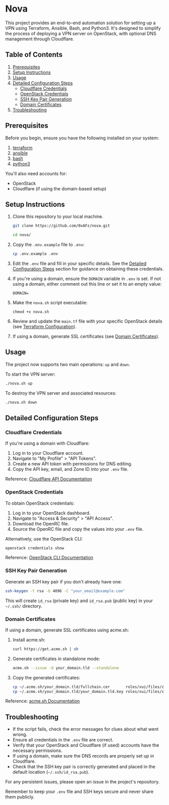 # Nova

This project provides an end-to-end automation solution for setting up a VPN using Terraform, Ansible, Bash, and Python3. It's designed to simplify the process of deploying a VPN server on OpenStack, with optional DNS management through Cloudflare.

## Table of Contents
1. [Prerequisites](#prerequisites)
2. [Setup Instructions](#setup-instructions)
3. [Usage](#usage)
4. [Detailed Configuration Steps](#detailed-configuration-steps)
   - [Cloudflare Credentials](#cloudflare-credentials)
   - [OpenStack Credentials](#openstack-credentials)
   - [SSH Key Pair Generation](#ssh-key-pair-generation)
   - [Domain Certificates](#domain-certificates)
5. [Troubleshooting](#troubleshooting)

## Prerequisites

Before you begin, ensure you have the following installed on your system:

1. [terraform](https://terraform.io)
2. [ansible](https://docs.ansible.com)
3. [bash](https://en.wikipedia.org/wiki/Bash_(Unix_shell))
4. [python3](https://python.org)

You'll also need accounts for:
- OpenStack
- Cloudflare (if using the domain-based setup)

## Setup Instructions

1. Clone this repository to your local machine.
   ```bash
   git clone https://github.com/0xAFz/nova.git

   cd nova/
   ```

2. Copy the `.env.example` file to `.env`:
   ```bash
   cp .env.example .env
   ```

3. Edit the `.env` file and fill in your specific details. See the [Detailed Configuration Steps](#detailed-configuration-steps) section for guidance on obtaining these credentials.

4. If you're using a domain, ensure the `DOMAIN` variable in `.env` is set. If not using a domain, either comment out this line or set it to an empty value:
   ```
   DOMAIN=
   ```

5. Make the `nova.sh` script executable:
   ```
   chmod +x nova.sh
   ```

6. Review and update the `main.tf` file with your specific OpenStack details (see [Terraform Configuration](#terraform-configuration)).

7. If using a domain, generate SSL certificates (see [Domain Certificates](#domain-certificates)).

## Usage

The project now supports two main operations: `up` and `down`.

To start the VPN server:
```bash
./nova.sh up
```

To destroy the VPN server and associated resources:
```bash
./nova.sh down
```

## Detailed Configuration Steps

### Cloudflare Credentials

If you're using a domain with Cloudflare:

1. Log in to your Cloudflare account.
2. Navigate to "My Profile" > "API Tokens".
3. Create a new API token with permissions for DNS editing.
4. Copy the API key, email, and Zone ID into your `.env` file.

Reference: [Cloudflare API Documentation](https://developers.cloudflare.com/api/)

### OpenStack Credentials

To obtain OpenStack credentials:

1. Log in to your OpenStack dashboard.
2. Navigate to "Access & Security" > "API Access".
3. Download the OpenRC file.
4. Source the OpenRC file and copy the values into your `.env` file.

Alternatively, use the OpenStack CLI:
```bash
openstack credentials show
```

Reference: [OpenStack CLI Documentation](https://docs.openstack.org/python-openstackclient/latest/)

### SSH Key Pair Generation

Generate an SSH key pair if you don't already have one:

```bash
ssh-keygen -t rsa -b 4096 -C "your_email@example.com"
```

This will create `id_rsa` (private key) and `id_rsa.pub` (public key) in your `~/.ssh/` directory.

### Domain Certificates

If using a domain, generate SSL certificates using acme.sh:

1. Install acme.sh:
   ```bash
   curl https://get.acme.sh | sh
   ```

2. Generate certificates in standalone mode:
   ```bash
   acme.sh --issue -d your_domain.tld --standalone
   ```

3. Copy the generated certificates:
   ```bash
   cp ~/.acme.sh/your_domain.tld/fullchain.cer       roles/xui/files/certs/pubkey.pem
   cp ~/.acme.sh/your_domain.tld/your_domain.tld.key roles/xui/files/certs/private.key
   ```

Reference: [acme.sh Documentation](https://github.com/acmesh-official/acme.sh)

## Troubleshooting

- If the script fails, check the error messages for clues about what went wrong.
- Ensure all credentials in the `.env` file are correct.
- Verify that your OpenStack and Cloudflare (if used) accounts have the necessary permissions.
- If using a domain, make sure the DNS records are properly set up in Cloudflare.
- Check that the SSH key pair is correctly generated and placed in the default location (`~/.ssh/id_rsa.pub`).

For any persistent issues, please open an issue in the project's repository.

Remember to keep your `.env` file and SSH keys secure and never share them publicly.
